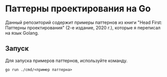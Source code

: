 # Паттерны проектирования на Go

Данный репозиторий содержит примеры паттернов из книги "Head First: Паттерны проектирования" (2-е издание, 2020 г.), которые я переписал на язык Golang.

## Запуск

Для запуска примеров паттернов, используйте команду.

```
go run ./cmd/<пример паттерна>
```
